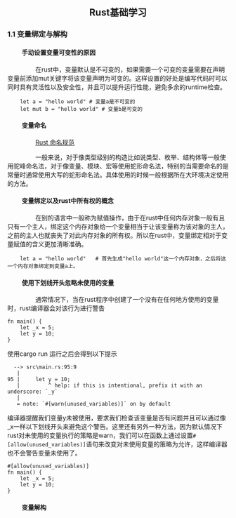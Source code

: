 ## <center> Rust基础学习 </center>
### <b>1.1 变量绑定与解构</b>
#### $\qquad$<b>手动设置变量可变性的原因</b>
$\qquad\qquad$在rust中，变量默认是不可变的，如果需要一个可变的变量需要在声明变量前添加mut关键字将该变量声明为可变的。这样设置的好处是编写代码时可以同时具有灵活性以及安全性，并且可以提升运行性能，避免多余的runtime检查。
```
    let a = "hello world" # 变量a是不可变的
    let mut b = "hello world" # 变量b是可变的
```
#### $\qquad$<b>变量命名</b>
$\qquad\qquad$<a href="https://course.rs/practice/naming.html">Rust 命名规范</a><p>
$\qquad\qquad$一般来说，对于像类型级别的构造比如说类型、枚举、结构体等一般使用驼峰命名法，对于像变量、模块、宏等使用蛇形命名法，特别的当需要命名的是常量时通常使用大写的蛇形命名法。具体使用的时候一般根据所在大环境决定使用的方法。
#### $\qquad$<b>变量绑定以及rust中所有权的概念</b>
$\qquad\qquad$在别的语言中一般称为赋值操作，由于在rust中任何内存对象一般有且只有一个主人，绑定这个内存对象给一个变量相当于让该变量称为该对象的主人，之前的主人也就丧失了对此内存对象的所有权。所以在rust中，变量绑定相对于变量赋值的含义更加清晰准确。
```
    let a = "hello world"   # 首先生成"hello world"这一个内存对象，之后将这一个内存对象绑定到变量a上。
```
#### $\qquad$<b>使用下划线开头忽略未使用的变量</b>
$\qquad\qquad$通常情况下，当在rust程序中创建了一个没有在任何地方使用的变量时，rust编译器会对该行为进行警告
```
fn main() {
    let _x = 5;
    let y = 10;
}
```
使用cargo run 运行之后会得到以下提示
```
  --> src\main.rs:95:9
   |
95 |     let y = 10;
   |         ^ help: if this is intentional, prefix it with an underscore: `_y`
   |
   = note: `#[warn(unused_variables)]` on by default
```
编译器提醒我们变量y未被使用，要求我们检查该变量是否有问题并且可以通过像_x一样以下划线开头来避免这个警告。这里还有另外一种方法，因为默认情况下rust对未使用的变量执行的策略是warn，我们可以在函数上通过设置```#[allow(unused_variables)]```语句来改变对未使用变量的策略为允许，这样编译器也不会警告变量未使用了。
```
#[allow(unused_variables)]
fn main() {
    let _x = 5;
    let y = 10;
}
```
#### $\qquad$<b>变量解构</b>
